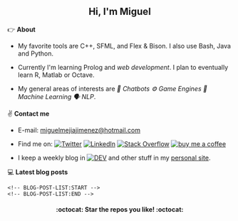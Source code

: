 <h2 align="center">Hi, I'm Miguel</h2>

:point_right: **About**

- My favorite tools are C++, SFML, and Flex & Bison. I also use Bash, Java and Python.

- Currently I'm learning Prolog and _web development_. I plan to eventually learn R, Matlab or Octave.

- My general areas of interests are <i>:robot: Chatbots :gear: Game Engines :brain: Machine Learning :speaking_head: NLP</i>.

:v: **Contact me**

- E-mail: miguelmejiajimenez@hotmail.com

- Find me on: [![Twitter](https://img.shields.io/badge/-Twitter-1DA1F2?style=flat-square&logo=twitter&logoColor=white)](https://twitter.com/MiguelMJdev) [![LinkedIn](https://img.shields.io/badge/-LinkedIn-0077B5?style=flat-square&logo=linkedin&logoColor=white)](https://www.linkedin.com/in/miguel-mej%C3%ADa-jim%C3%A9nez/?locale=en_US) [![Stack Overflow](https://img.shields.io/badge/-Stack_Overflow-FE7A16?style=flat-square&logo=stack-overflow&logoColor=white)](https://stackoverflow.com/users/8757033) [![buy me a coffee](https://img.shields.io/badge/-buy_me_a_coffe-FF813F?style=flat-square&logo=buy-me-a-coffee&logoColor=white)](https://www.buymeacoffee.com/miguelmj)

- I keep a weekly blog in [![DEV](https://img.shields.io/badge/-DEV-black?&style=flat-square&logo=dev.to&logoColor=white)](https://dev.to/miguelmj) and other stuff in my [personal site](https://miguelmj.github.io).

:computer: **Latest blog posts**

```
<!-- BLOG-POST-LIST:START -->
<!-- BLOG-POST-LIST:END -->
```

<h4 align="center">:octocat: Star the repos you like! :octocat:</h4>